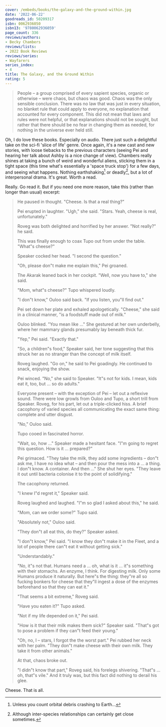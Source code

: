 ```yaml
---
cover: /embeds/books/the-galaxy-and-the-ground-within.jpg
date: '2022-06-22'
goodreads_id: 50209317
isbn: 0062936050
isbn13: '9780062936059'
page_count: 336
reviews/authors:
- Becky Chambers
reviews/lists:
- 2022 Book Reviews
reviews/series:
- Wayfarers
series_index:
- 4
title: The Galaxy, and the Ground Within
rating: 5
---
```

> People – a group comprised of every sapient species, organic or otherwise – were chaos, but chaos was good. Chaos was the only sensible conclusion. There was no law that was just in every situation, no blanket rule that could apply to everyone, no explanation that accounted for every component. This did not mean that laws and rules were not helpful, or that explanations should not be sought, but rather that there should be no fear in changing them as needed, for nothing in the universe ever held still.

Oh, I do love these books. Especially on audio. There just such a delightful take on the sci-fi 'slice of life' genre. Once again, it's a new cast and new stories, with loose tiebacks to the previous characters (seeing Pei and hearing her talk about Ashby is a nice change of view). Chambers really shines at taking a bunch of weird and wonderful aliens, sticking them in a tight space (this time what's essentially a 'space truck stop') for a few days, and seeing what happens. Nothing earthshaking[^falling] or deadly[^permanently], but a lot of interpersonal drama. It's great. Worth a read.

<!--more-->

Really. Go read it. But if you need one more reason, take this (rather than longer than usual) excerpt:

> He paused in thought. "Cheese. Is that a real thing?"
>
> Pei erupted in laughter. "Ugh," she said. "Stars. Yeah, cheese is real, unfortunately."
>
> Roveg was both delighted and horrified by her answer. "Not really?" he said.
>
> This was finally enough to coax Tupo out from under the table. "What"s cheese?"
>
> Speaker cocked her head. "I second the question."
>
> "Oh, please don"t make me explain this," Pei groaned.
>
> The Akarak leaned back in her cockpit. "Well, now you have to," she said.
>
> "Mom, what"s cheese?" Tupo whispered loudly.
>
> "I don"t know," Ouloo said back. "If you listen, you"ll find out."
>
> Pei set down her plate and exhaled apologetically. "Cheese," she said in a clinical manner, "is a foodstuff made out of milk."
>
> Ouloo blinked. "You mean like …" She gestured at her own underbelly, where her mammary glands presumably lay beneath thick fur.
>
> "Yep," Pei said. "Exactly that."
>
> "So, a children"s food," Speaker said, her tone suggesting that this struck her as no stranger than the concept of milk itself.
>
> Roveg laughed. "Go on," he said to Pei goadingly. He continued to snack, enjoying the show.
>
> Pei winced. "No," she said to Speaker. "It"s not for kids. I mean, kids eat it, too, but … so do adults."
>
> Everyone present – with the exception of Pei – let out a reflexive sound. There were low growls from Ouloo and Tupo, a short trill from Speaker. Roveg, for his part, let out a triple-clicked hiss. A brief cacophony of varied species all communicating the exact same thing: complete and utter disgust.
>
> "No," Ouloo said.
>
> Tupo cooed in fascinated horror.
>
> "Wait, so, how …" Speaker made a hesitant face. "I"m going to regret this question. How is it … prepared?"
>
> Pei grimaced. "They take the milk, they add some ingredients – don"t ask me, I have no idea what – and then pour the mess into a … a thing. I don"t know. A container. And then …" She shut her eyes. "They leave it out until bacteria colonise it to the point of solidifying."
>
> The cacophony returned.
>
> "I knew I"d regret it," Speaker said.
>
> Roveg laughed and laughed. "I"m so glad I asked about this," he said.
>
> "Mom, can we order some?" Tupo said.
>
> "Absolutely not," Ouloo said.
>
> "They don"t all eat this, do they?" Speaker asked.
>
> "I don"t know," Pei said. "I know they don"t make it in the Fleet, and a lot of people there can"t eat it without getting sick."
>
> "Understandably."
>
> "No, it"s not that. Humans need a … oh, what is it … it"s something with their stomachs. An enzyme, I think. For digesting milk. Only some Humans produce it naturally. But here"s the thing: they"re all so fucking bonkers for cheese that they"ll ingest a dose of the enzymes beforehand so that they can eat it."
>
> "That seems a bit extreme," Roveg said.
>
> "Have you eaten it?" Tupo asked.
>
> "Not if my life depended on it," Pei said.
>
> "How is it that their milk makes them sick?" Speaker said. "That"s got to pose a problem if they can"t feed their young."
>
> "Oh, no, I – stars, I forgot the the worst part." Pei rubbed her neck with her palm. "They don"t make cheese with their own milk. They take it from other animals."
>
> At that, chaos broke out.
>
> "I didn"t know that part," Roveg said, his forelegs shivering. "That"s … oh, that"s vile." And it truly was, but this fact did nothing to derail his glee.

Cheese. That is all. 

[^falling]: Unless you count orbital debris crashing to Earth...

[^permanently]: Although inter-species relationships can certainly get close sometimes. 
